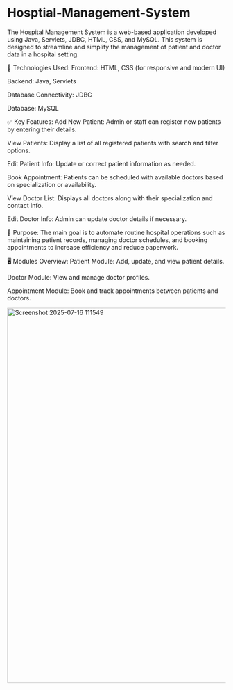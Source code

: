 
# Hosptial-Management-System
The Hospital Management System is a web-based application developed using Java, Servlets, JDBC, HTML, CSS, and MySQL. This system is designed to streamline and simplify the management of patient and doctor data in a hospital setting.

🔧 Technologies Used:
Frontend: HTML, CSS (for responsive and modern UI)

Backend: Java, Servlets

Database Connectivity: JDBC

Database: MySQL

✅ Key Features:
Add New Patient: Admin or staff can register new patients by entering their details.

View Patients: Display a list of all registered patients with search and filter options.

Edit Patient Info: Update or correct patient information as needed.

Book Appointment: Patients can be scheduled with available doctors based on specialization or availability.

View Doctor List: Displays all doctors along with their specialization and contact info.

Edit Doctor Info: Admin can update doctor details if necessary.

🎯 Purpose:
The main goal is to automate routine hospital operations such as maintaining patient records, managing doctor schedules, and booking appointments to increase efficiency and reduce paperwork.


🖥️ Modules Overview:
Patient Module: Add, update, and view patient details.

Doctor Module: View and manage doctor profiles.

Appointment Module: Book and track appointments between patients and doctors.

<img width="1899" height="863" alt="Screenshot 2025-07-16 111549" src="https://github.com/user-attachments/assets/0e4a8044-c002-4da8-a361-d00f88da5bfe" />

